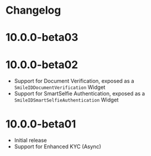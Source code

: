 # Changelog

# 10.0.0-beta03

# 10.0.0-beta02
- Support for Document Verification, exposed as a `SmileIDDocumentVerification` Widget
- Support for SmartSelfie Authentication, exposed as a `SmileIDSmartSelfieAuthentication` Widget

# 10.0.0-beta01
- Initial release
- Support for Enhanced KYC (Async)
